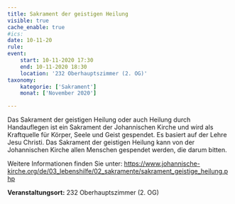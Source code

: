 ```yaml
---
title: Sakrament der geistigen Heilung
visible: true
cache_enable: true
#ics: 
date: 10-11-20
rule: 
event:
	start: 10-11-2020 17:30
	end: 10-11-2020 18:30
	location: '232 Oberhauptszimmer (2. OG)'
taxonomy:
	kategorie: ['Sakrament']
	monat: ['November 2020']

---
```

Das Sakrament der geistigen Heilung oder auch Heilung durch Handauflegen ist ein Sakrament der Johannischen Kirche und wird als Kraftquelle für Körper, Seele und Geist gespendet. Es basiert auf der Lehre Jesu Christi. Das Sakrament der geistigen Heilung kann von der Johannischen Kirche allen Menschen gespendet werden, die darum bitten.

Weitere Informationen finden Sie unter:
https://www.johannische-kirche.org/de/03_lebenshilfe/02_sakramente/sakrament_geistige_heilung.php



**Veranstaltungsort:** 232 Oberhauptszimmer (2. OG)

